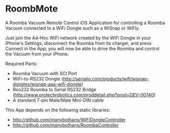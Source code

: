 RoombMote
====================

A Roomba Vacuum Remote Control iOS Application for controlling a Roomba Vacuum connected to a WiFi Dongle such as a WiSnap or WiFly.

Just join the Ad-Hoc WiFi network created by the WiFi Dongle in your iPhone's Settings, disconnect the Roomba from its charger, and press Connect in the App; you will now be able to drive the Roomba and control the Vacuum from your iPhone.

Required Parts:
 - Roomba Vacuum with SCI Port
 - WiFi-to-RS232 Dongle (http://serialio.com/products/wifi/wisnap-dongles/wisnap-aaa-wifi-dongle)
 - Roo232 Roomba to Serial RS232 Bridge (http://www.protechrobotics.com/proddetail.php?prod=DEV-00740)
 - A standard 7-pin Male/Male Mini-DIN cable

This App depends on the following static libraries:
 - http://github.com/manybothans/WiFiDongleController
 - http://github.com/manybothans/RoombaController
